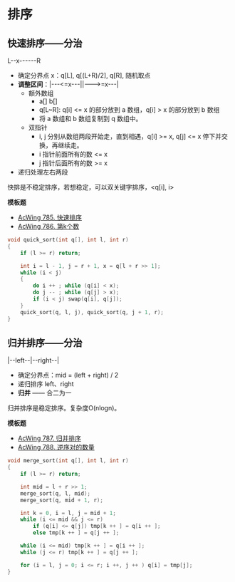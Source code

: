 # 排序

## 快速排序——分治

L--x------R

- 确定分界点 x：q[L], q[(L+R)/2], q[R], 随机取点
- **调整区间**：|---<=x---||--->=x---|
  - 额外数组
    - a[] b[]
    - q[L~R]: q[i] <= x 的部分放到 a 数组，q[i] > x 的部分放到 b 数组
    - 将 a 数组和 b 数组复制到 q 数组中。
  - 双指针
    - i, j 分别从数组两段开始走，直到相遇，q[i] >= x, q[j] <= x 停下并交换，再继续走。
    - i 指针前面所有的数 <= x
    - j 指针后面所有的数 >= x
- 递归处理左右两段

快排是不稳定排序，若想稳定，可以双关键字排序，<q[i], i>

**模板题**
- [AcWing 785. 快速排序](https://www.acwing.com/problem/content/787/)
- [AcWing 786. 第k个数](https://www.acwing.com/problem/content/788/)
```c++
void quick_sort(int q[], int l, int r)
{
    if (l >= r) return;

    int i = l - 1, j = r + 1, x = q[l + r >> 1];
    while (i < j)
    {
        do i ++ ; while (q[i] < x);
        do j -- ; while (q[j] > x);
        if (i < j) swap(q[i], q[j]);
    }
    quick_sort(q, l, j), quick_sort(q, j + 1, r);
}
```

## 归并排序——分治

|--left--|--right--|

- 确定分界点：mid = (left + right) / 2
- 递归排序 left、right
- **归并** —— 合二为一

归并排序是稳定排序。复杂度O(nlogn)。

**模板题**
- [AcWing 787. 归并排序](https://www.acwing.com/problem/content/789/)
- [AcWing 788. 逆序对的数量](https://www.acwing.com/problem/content/790/)
```c++
void merge_sort(int q[], int l, int r)
{
    if (l >= r) return;

    int mid = l + r >> 1;
    merge_sort(q, l, mid);
    merge_sort(q, mid + 1, r);

    int k = 0, i = l, j = mid + 1;
    while (i <= mid && j <= r)
        if (q[i] <= q[j]) tmp[k ++ ] = q[i ++ ];
        else tmp[k ++ ] = q[j ++ ];

    while (i <= mid) tmp[k ++ ] = q[i ++ ];
    while (j <= r) tmp[k ++ ] = q[j ++ ];

    for (i = l, j = 0; i <= r; i ++, j ++ ) q[i] = tmp[j];
}
```